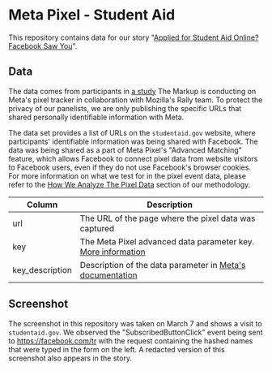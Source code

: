 # Meta Pixel - Student Aid

This repository contains data for our story "[Applied for Student Aid Online? Facebook Saw You]()".

## Data

The data comes from participants in [a study](https://rally.mozilla.org/current-studies/facebook-pixel-hunt/) The Markup is conducting on Meta's pixel tracker in collaboration with Mozilla's Rally team. To protect the privacy of our panelists, we are only publishing the specific URLs that shared personally identifiable information with Meta.

The data set provides a list of URLs on the `studentaid.gov` website, where participants' identifiable information was being shared with Facebook. The data was being shared as a part of Meta Pixel's "Advanced Matching" feature, which allows Facebook to connect pixel data from website visitors to Facebook users, even if they do not use Facebook's browser cookies. For more information on what we test for in the pixel event data, please refer to the [How We Analyze The Pixel Data]() section of our methodology.

| Column          | Description                                                                                                                                                                                      |
| --------------- | ------------------------------------------------------------------------------------------------------------------------------------------------------------------------------------------------ |
| url             | The URL of the page where the pixel data was captured                                                                                                                                            |
| key             | The Meta Pixel advanced data parameter key. [More information]()                                                                                                                                 |
| key_description | Description of the data parameter in [Meta's documentation](https://web.archive.org/web/20220422143917/https%3A%2F%2Fdevelopers.facebook.com%2Fdocs%2Fmeta-pixel%2Fadvanced%2Fadvanced-matching) |

## Screenshot

The screenshot in this repository was taken on March 7 and shows a visit to `studentaid.gov`. We observed the "SubscribedButtonClick" event being sent to https://facebook.com/tr with the request containing the hashed names that were typed in the form on the left. A redacted version of this screenshot also appears in the story.
